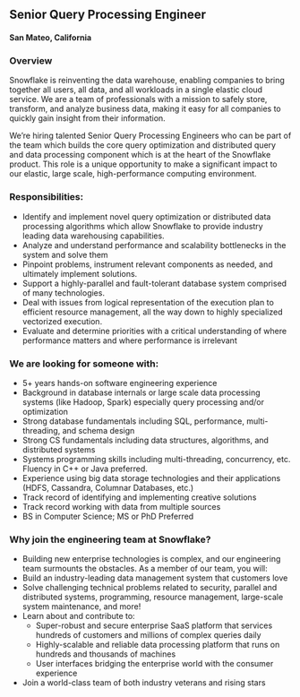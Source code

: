 ## Senior Query Processing Engineer
#### San Mateo, California

### Overview
Snowflake is reinventing the data warehouse, enabling companies to bring together all users, all
data, and all workloads in a single elastic cloud service. We are a team of professionals with a
mission to safely store, transform, and analyze business data, making it easy for all companies to
quickly gain insight from their information.

We’re hiring talented Senior Query Processing Engineers​ who can be part of the team which
builds the core query optimization and distributed query and data processing component which is at
the heart of the Snowflake product. This role is a unique opportunity to make a significant impact to
our elastic, large scale, high-performance computing environment.

### Responsibilities:
+ Identify and implement novel query optimization or distributed data processing algorithms
which allow Snowflake to provide industry leading data warehousing capabilities.
+ Analyze and understand performance and scalability bottlenecks in the system and solve
them
+ Pinpoint problems, instrument relevant components as needed, and ultimately implement
solutions.
+ Support a highly-parallel and fault-tolerant database system comprised of many
technologies.
+ Deal with issues from logical representation of the execution plan to efficient resource
management, all the way down to highly specialized vectorized execution.
+ Evaluate and determine priorities with a critical understanding of where performance matters
and where performance is irrelevant

### We are looking for someone with:
+ 5+ years hands-on software engineering experience
+ Background in database internals or large scale data processing systems (like Hadoop,
Spark) especially query processing and/or optimization
+ Strong database fundamentals including SQL, performance, multi-threading, and schema
design
+ Strong CS fundamentals including data structures, algorithms, and distributed systems
+ Systems programming skills including multi-threading, concurrency, etc. Fluency in C++ or
Java preferred.
+ Experience using big data storage technologies and their applications (HDFS, Cassandra,
Columnar Databases, etc.)
+ Track record of identifying and implementing creative solutions
+ Track record working with data from multiple sources
+ BS in Computer Science; MS or PhD Preferred

### Why join the engineering team at Snowflake?
+ Building new enterprise technologies is complex, and our engineering team surmounts the
obstacles. As a member of our team, you will:
+ Build an industry-leading data management system that customers love
+ Solve challenging technical problems related to security, parallel and distributed systems,
programming, resource management, large-scale system maintenance, and more!
+ Learn about and contribute to:
  + Super-robust and secure enterprise SaaS platform that services hundreds of
customers and millions of complex queries daily
  + Highly-scalable and reliable data processing platform that runs on hundreds and
thousands of machines
  + User interfaces bridging the enterprise world with the consumer experience
+ Join a world-class team of both industry veterans and rising stars
